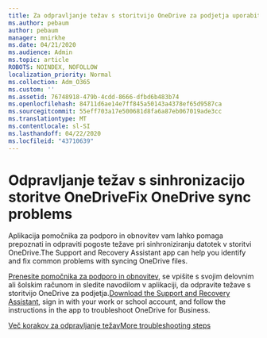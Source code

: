 ```yaml
---
title: Za odpravljanje težav s storitvijo OneDrive za podjetja uporabite pomočnika za namestitev in obnovitev
ms.author: pebaum
author: pebaum
manager: mnirkhe
ms.date: 04/21/2020
ms.audience: Admin
ms.topic: article
ROBOTS: NOINDEX, NOFOLLOW
localization_priority: Normal
ms.collection: Adm_O365
ms.custom: ''
ms.assetid: 76748918-479b-4cdd-8666-dfbd6b483b74
ms.openlocfilehash: 84711d6ae14e7ff845a50143a4378ef65d9587ca
ms.sourcegitcommit: 55eff703a17e500681d8fa6a87eb067019ade3cc
ms.translationtype: MT
ms.contentlocale: sl-SI
ms.lasthandoff: 04/22/2020
ms.locfileid: "43710639"
---
```

# <a name="fix-onedrive-sync-problems"></a><span data-ttu-id="fbc6b-102">Odpravljanje težav s sinhronizacijo storitve OneDrive</span><span class="sxs-lookup"><span data-stu-id="fbc6b-102">Fix OneDrive sync problems</span></span>

<span data-ttu-id="fbc6b-103">Aplikacija pomočnika za podporo in obnovitev vam lahko pomaga prepoznati in odpraviti pogoste težave pri sinhroniziranju datotek v storitvi OneDrive.</span><span class="sxs-lookup"><span data-stu-id="fbc6b-103">The Support and Recovery Assistant app can help you identify and fix common problems with syncing OneDrive files.</span></span> 
  
<span data-ttu-id="fbc6b-104">[Prenesite pomočnika za podporo in obnovitev](https://aka.ms/sara), se vpišite s svojim delovnim ali šolskim računom in sledite navodilom v aplikaciji, da odpravite težave s storitvijo OneDrive za podjetja.</span><span class="sxs-lookup"><span data-stu-id="fbc6b-104">[Download the Support and Recovery Assistant](https://aka.ms/sara), sign in with your work or school account, and follow the instructions in the app to troubleshoot OneDrive for Business.</span></span> 
  
[<span data-ttu-id="fbc6b-105">Več korakov za odpravljanje težav</span><span class="sxs-lookup"><span data-stu-id="fbc6b-105">More troubleshooting steps</span></span>](https://go.microsoft.com/fwlink/?linkid=872097)
  

